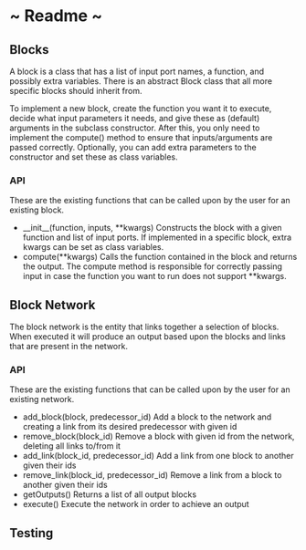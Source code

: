 # ~ Readme ~

## Blocks
A block is a class that has a list of input port names, a function, and possibly extra variables. There is an abstract 
Block class that all more specific blocks should inherit from. 

To implement a new block, create the function you want it
to execute, decide what input parameters it needs, and give these as (default) arguments in the subclass constructor. After this, 
you only need to implement the compute() method to ensure that inputs/arguments are passed correctly. Optionally, you 
can add extra parameters to the constructor and set these as class variables.
### API
These are the existing functions that can be called upon by the user for an existing block.
- \_\_init\_\_(function, inputs, **kwargs) Constructs the block with a given function and list of input ports. If implemented in a specific block, extra kwargs can be set as class variables.
- compute(**kwargs) Calls the function contained in the block and returns the output. The compute method is responsible for correctly passing input in case the function you want to run does not support **kwargs.
## Block Network
The block network is the entity that links together a selection of blocks. When executed it will produce an output based upon the blocks and links that are present in the network.
### API
These are the existing functions that can be called upon by the user for an existing network.
- add_block(block, predecessor_id) Add a block to the network and creating a link from its desired predecessor with given id
- remove_block(block_id) Remove a block with given id from the network, deleting all links to/from it
- add_link(block_id, predecessor_id) Add a link from one block to another given their ids
- remove_link(block_id, predecessor_id) Remove a link from a block to another given their ids
- getOutputs() Returns a list of all output blocks
- execute() Execute the network in order to achieve an output

## Testing


